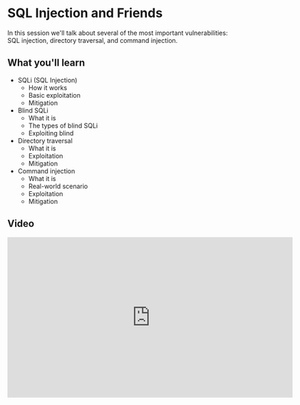 SQL Injection and Friends
=========================

In this session we'll talk about several of the most important vulnerabilities: SQL injection, directory traversal, and command injection.

What you'll learn
-----------------

- SQLi (SQL Injection)
	- How it works
	- Basic exploitation
	- Mitigation
- Blind SQLi
	- What it is
	- The types of blind SQLi
	- Exploiting blind
- Directory traversal
	- What it is
	- Exploitation
	- Mitigation
- Command injection
	- What it is
	- Real-world scenario
	- Exploitation
	- Mitigation

Video
-----

<iframe id="ytplayer" type="text/html" width="640" height="360" src="https://www.youtube-nocookie.com/embed/bIB3Hi6KeZU?rel=0&autoplay=0&origin=https://hacker101.com" frameborder="0"></iframe>
